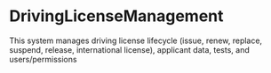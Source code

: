 # DrivingLicenseManagement
This system manages driving license lifecycle (issue, renew, replace, suspend, release, international license), applicant data, tests, and users/permissions
